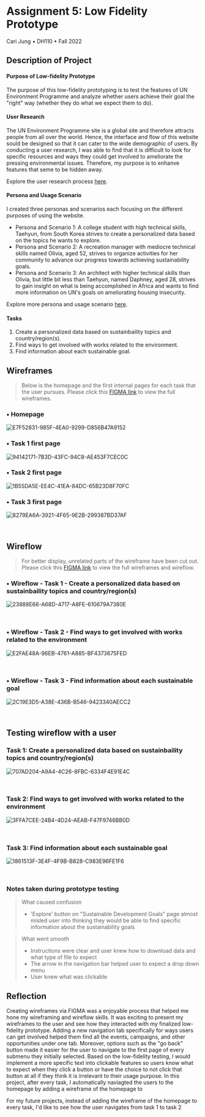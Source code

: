 # Assignment 5: Low Fidelity Prototype
Cari Jung • DH110 • Fall 2022

## Description of Project
#### Purpose of Low-fidelity Prototype
The purpose of this low-fidelity prototyping is to test the features of UN Environment Programme and analyze whether users achieve their goal the "right" way (whether they do what we expect them to do).

#### User Research
The UN Environment Programme site is a global site and therefore attracts people from all over the world. Hence, the interface and flow of this website sould be designed so that it can cater to the wide demographic of users. By conducting a user research, I was able to find that it is difficult to look for specific resources and ways they could get involved to ameliorate the pressing environmental issues. Therefore, my purpose is to enhanve features that seme to be hidden away. 

Explore the user research process [here](https://github.com/carijung/DH110-UserResearch/blob/main/README.md). 

#### Persona and Usage Scenario
I created three personas and scenarios each focusing on the different purposes of using the website. 
 * Persona and Scenario 1: A college student with high technical skills, Taehyun, from South Korea strives to create a personalized data based on the topics he wants to explore. 
 * Persona and Scenario 2: A recreation manager with mediocre technical skills named Olivia, aged 52, strives to organize activities for her community to advance our   progress towards achieving sustainability goals. 
 * Persona and Scenario 3: An architect with higher technical skills than Olivia, but little bit less than Taehyun, named Daphney, aged 28, strives to gain insight on what is being accomplished in Africa and wants to find more information on UN's goals on ameliorating housing insecurity. 
 
 Explore more persona and usage scenario [here](https://github.com/carijung/DH110-Assignment4-Persona-Scenario/blob/main/README.md).

#### Tasks
1. Create a personalized data based on sustainbaility topics and country/region(s).
2. Find ways to get involved with works related to the environment.
3. Find information about each sustainable goal. 

## Wireframes
> Below is the homepage and the first internal pages for each task that the user pursues. Please click this [FIGMA link](https://www.figma.com/file/h1J1kSKaf4u5o7sNmk0vFV/DH-110-Assignment-5%3A-Low-Fidelity-Prototype?node-id=0%3A1) to view the full wireframes.

###  • Homepage
![E7F52831-985F-4EA0-9299-D856B47A9152](https://user-images.githubusercontent.com/114601962/199388283-b55824c1-6112-4cf4-839e-0879ef449aa2.png)

###  • Task 1 first page
![94142171-7B3D-43FC-94C8-AE453F7CEC0C](https://user-images.githubusercontent.com/114601962/199388285-4fe305a8-1704-4588-b926-075aaddafc49.jpeg)

###  • Task 2 first page
![1B55DA5E-EE4C-41EA-84DC-65B23D8F70FC](https://user-images.githubusercontent.com/114601962/199388771-290775ed-d04d-4928-9b54-614533bd76d4.jpeg)

###  • Task 3 first page
![8279EA6A-3921-4F65-9E2B-299387BD37AF](https://user-images.githubusercontent.com/114601962/199388281-2a290116-26a6-4149-aac2-a7aee09a2590.png)

<p>&nbsp;</p>

## Wireflow
> For better display, unrelated parts of the wireframe have been cut out. Please click this [FIGMA link](https://www.figma.com/file/h1J1kSKaf4u5o7sNmk0vFV/DH-110-Assignment-5%3A-Low-Fidelity-Prototype?node-id=0%3A1) to view the full wireframes and wireflow.

###  • Wireflow - Task 1 - Create a personalized data based on sustainbaility topics and country/region(s)
![23888E66-A68D-4717-A8FE-610679A7380E](https://user-images.githubusercontent.com/114601962/199385853-29f55672-e541-4557-b9df-ef67cfbd81f7.jpeg)

<p>&nbsp;</p>

###  • Wireflow - Task 2 - Find ways to get involved with works related to the environment
![E2FAE48A-96EB-4761-A885-BF4373675FED](https://user-images.githubusercontent.com/114601962/199386274-99109dc0-fb24-4a70-b1fc-9d35f951617d.jpeg)

<p>&nbsp;</p>

###  • Wireflow - Task 3 - Find information about each sustainable goal
![2C19E3D5-A38E-436B-B546-9423340AECC2](https://user-images.githubusercontent.com/114601962/199386281-5e3ed5b1-904f-483a-950f-ad049f779581.jpeg)

<p>&nbsp;</p>

## Testing wireflow with a user
### Task 1: Create a personalized data based on sustainbaility topics and country/region(s)
![707AD204-A9A4-4C26-8FBC-6334F4E91E4C](https://user-images.githubusercontent.com/114601962/199402202-45e89702-2f9b-450d-a637-797ad6ec2624.jpeg)

<p>&nbsp;</p>

### Task 2: Find ways to get involved with works related to the environment
![3FFA7CEE-24B4-4D24-AEAB-F47F9746BB0D](https://user-images.githubusercontent.com/114601962/199402194-fed2c475-f5af-4e75-9c30-e954819c7c77.jpeg)

<p>&nbsp;</p>

 ### Task 3: Find information about each sustainable goal
![1861513F-3E4F-4F9B-B828-C983E96FE1F6](https://user-images.githubusercontent.com/114601962/199402204-fd057fac-b06a-4ffb-a2a7-824ce898ea0a.jpeg)

<p>&nbsp;</p>

### Notes taken during prototype testing 
> What caused confusion
>    * 'Explore' button on "Sustainable Development Goals" page almost misled user into thinking they would be able to find specific information about the sustainability goals


> What went smooth
>    * Instructions were clear and user knew how to download data and what type of file to expect
>    * The arrow in the navigation bar helped user to expect a drop down menu 
>    * User knew what was clickable 


## Reflection
Creating wireframes via FIGMA was a enjoyable process that helped me hone my wireframing and wireflow skills. It was exciting to present my wireframes to the user and see how they interacted with my finalized low-fidelity prototype. Adding a new navigation tab specifically for ways users can get involved helped them find all the events, campaigns, and other opportunities under one tab. Moreover, options such as the "go back" button made it easier for the user to navigate to the first page of every submenu they initially selected. Based on the low-fidelity testing, I would implement a more specific text into clickable features so users know what to expect when they click a button or have the choice to not click that button at all if they think it is irrelevant to their usage purpose. In this project, after every task, I automatically naviagted the users to the homepage by adding a wireframe of the homepage to 

For my future projects, instead of adding the wireframe of the homepage to every task, I'd like to see how the user navigates from task 1 to task 2

